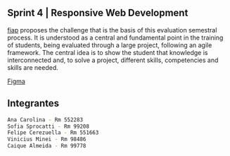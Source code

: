 ## Sprint 4 | Responsive Web Development

[fiap](https://www.fiap.com.br/) proposes the challenge that is the basis of this evaluation semestral process. It is understood as a central and fundamental point in the training of students, being evaluated through a large project, following an agile framework. The central idea is to show the student that knowledge is interconnected and, to solve a project, different skills, competencies and skills are needed.

[Figma](https://www.figma.com/file/JSZoWleEsbIaLjirBYawsA/Projeto-Porto?type=design&node-id=0%3A1&mode=design&t=F0zUvi66glaU3hUW-1)

## Integrantes

```bash
Ana Carolina - Rm 552283
Sofia Sprocatti - Rm 99208
Felipe Cerezuella - Rm 551663
Vinicius Minei - Rm 98486
Caique Almeida - Rm 99778
```

